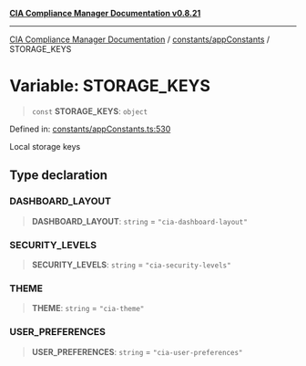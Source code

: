 [**CIA Compliance Manager Documentation v0.8.21**](../../../README.md)

***

[CIA Compliance Manager Documentation](../../../modules.md) / [constants/appConstants](../README.md) / STORAGE\_KEYS

# Variable: STORAGE\_KEYS

> `const` **STORAGE\_KEYS**: `object`

Defined in: [constants/appConstants.ts:530](https://github.com/Hack23/cia-compliance-manager/blob/689e67e40bb6afe811128d672a0d7dd5fcbdaea5/src/constants/appConstants.ts#L530)

Local storage keys

## Type declaration

### DASHBOARD\_LAYOUT

> **DASHBOARD\_LAYOUT**: `string` = `"cia-dashboard-layout"`

### SECURITY\_LEVELS

> **SECURITY\_LEVELS**: `string` = `"cia-security-levels"`

### THEME

> **THEME**: `string` = `"cia-theme"`

### USER\_PREFERENCES

> **USER\_PREFERENCES**: `string` = `"cia-user-preferences"`
